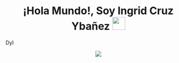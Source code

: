 <h1 align = "center"><b>¡Hola Mundo!, Soy Ingrid Cruz Ybañez </b><img src="https://media.giphy.com/media/hvRJCLFzcasrR4ia7z/giphy.gif" width="35"></h1>
<!--  -->DyI
<p align="center"> <!-- Esto centra el contenido -->
  <a href="https://github.com/DenverCoder1/readme-typing-svg"> <!-- Un enlace -->
    <img src="https://readme-typing-svg.herokuapp.com?font=Time+New+Roman&color=cyan&size=50&center=true&vCenter=true&width=600&height=100&lines=Apasionada+por+la+tecnolog%C3%ADa+y+siempre+lista+para+enfrentar+nuevos+desaf%C3%ADos,+estoy+aqu%C3%AD+para+dejar+mi+huella+en+el+mundo+del+desarrollo.;Desde+mis+inicios,+he+abrazado+cada+oportunidad+para+aprender+y+crecer.+Mi+sed+de+conocimiento+y+mi+determinaci%C3%B3n+me+han+llevado+a+superar+obst%C3%A1culos+y+a+destacar+en+cada+proyecto+en+el+que+me+involucro.+Mi+objetivo+es+participar+en+proyectos+innovadores+donde+pueda+aplicar+mis+habilidades+y+contribuir+al+%C3%A9xito+del+equipo.;Me+encanta+colaborar,+aprender+de+mis+compa%C3%B1eros+y+aportar+nuevas+ideas+que+impulsen+la+creatividad+y+la+eficiencia.+Con+experiencia+en+HTML,+CSS,+JavaScript,+Java+y+PHP,+estoy+lista+para+sumergirme+en+nuevos+proyectos+y+hacer+una+diferencia+significativa.;Mi+enfoque+centrado+en+resultados+y+mi+pasión+por+la+resolución+de+problemas+me+convierten+en+un+recurso+valioso+para+cualquier+equipo."> <!-- La imagen SVG -->
  </a>
</p>

